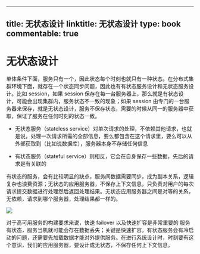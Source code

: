 
---
title: 无状态设计
linktitle: 无状态设计
type: book
commentable: true
---

# 无状态设计

单体条件下面，服务只有一个，因此状态每个时刻也就只有一种状态。在分布式集群环境下面，就存在一个状态同步问题，因此也有有状态服务设计和无状态服务设计。比如 session，如果 session 保存在每一台服务器上，那么就是有状态设计，可能会出现集群内，服务状态不一致的现象；如果 session 由专门的一台服务器来保存，就是无状态设计，服务不保存状态，需要的时候从同一的服务器中获取，保证了服务在任何时刻的状态一致。

- 无状态服务（stateless service）对单次请求的处理，不依赖其他请求，也就是说，处理一次请求所需的全部信息，要么都包含在这个请求里，要么可以从外部获取到（比如说数据库），服务器本身不存储任何信息

- 有状态服务（stateful service）则相反，它会在自身保存一些数据，先后的请求是有关联的

有状态的服务，会有比较明显的缺点，服务间数据需要同步，成为副本关系，逻辑复杂也浪费资源；无状态的应用服务器，不保存上下文信息，只负责对用户的每次请求提交数据进行处理然后返回处理结果。无状态应用服务器之间是对等的关系，无依赖，请求到哪个服务器，处理结果都一样的。

![](https://i.postimg.cc/YCg68zBx/image.png)

对于高可用服务的构建要求来说，快速 failover 以及快速扩容是非常重要的 服务有状态，服务当机就可能会存在数据丢失；关键是快速扩容，有状态服务会有冷启动的问题，还需要先加载数据才能对外提供服务。在进行系统设计时，时刻要有这个意识，我们的应用服务器，要设计成无状态，不保存任何上下文信息。

    